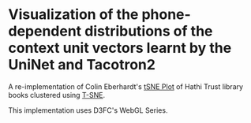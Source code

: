 # Visualization of the phone-dependent distributions of the context unit vectors learnt by the UniNet and Tacotron2

A re-implementation of Colin Eberhardt's [tSNE Plot](https://github.com/ColinEberhardt/d3fc-webgl-hathi-explorer) of Hathi Trust library books clustered using [T-SNE](https://en.wikipedia.org/wiki/T-distributed_stochastic_neighbor_embedding).

This implementation uses D3FC's WebGL Series.
